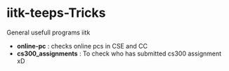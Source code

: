 # iitk-teeps-Tricks

General usefull programs iitk

- **online-pc** :  checks online pcs in CSE and CC
- **cs300_assignments** : To check who has submitted cs300 assignment xD
